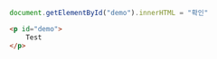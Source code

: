 ```javascript
document.getElementById("demo").innerHTML = "확인"
```

```html
<p id="demo">
    Test
</p>
```

